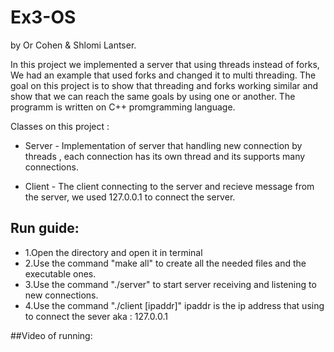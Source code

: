 # Ex3-OS
by Or Cohen & Shlomi Lantser.
             
             
In this project we implemented a server that using threads instead of forks,
We had an example that used forks and changed it to multi threading.
The goal on this project is to show that threading and forks working similar and show that we can reach the same goals by using one or another.
The programm is written on C++ promgramming language.

Classes on this project :
                  
* Server - Implementation of server that handling new connection by threads , each connection has its own thread and its supports many connections.
                  
* Client - The client connecting to the server and recieve message from the server, we used 127.0.0.1 to connect the server.
                 
## Run guide:

* 1.Open the directory and open it in terminal
* 2.Use the command "make all" to create all the needed files and the executable ones.
* 3.Use the command "./server" to start server receiving and listening to new connections.
* 4.Use the command "./client [ipaddr]" ipaddr is the ip address that using to connect the sever aka : 127.0.0.1


##Video of running:



                 
                 
